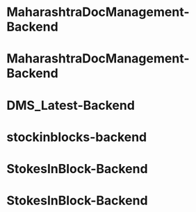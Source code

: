 # MaharashtraDocManagement-Backend
# MaharashtraDocManagement-Backend
# DMS_Latest-Backend
# stockinblocks-backend
# StokesInBlock-Backend
# StokesInBlock-Backend
